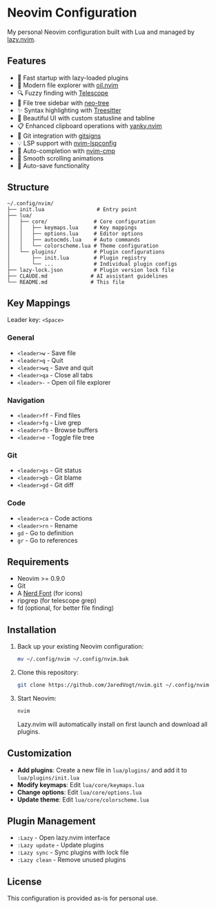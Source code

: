 # Neovim Configuration

My personal Neovim configuration built with Lua and managed by [lazy.nvim](https://github.com/folke/lazy.nvim).

## Features

- 🚀 Fast startup with lazy-loaded plugins
- 📁 Modern file explorer with [oil.nvim](https://github.com/stevearc/oil.nvim)
- 🔍 Fuzzy finding with [Telescope](https://github.com/nvim-telescope/telescope.nvim)
- 🌲 File tree sidebar with [neo-tree](https://github.com/nvim-neo-tree/neo-tree.nvim)
- ✨ Syntax highlighting with [Treesitter](https://github.com/nvim-treesitter/nvim-treesitter)
- 🎨 Beautiful UI with custom statusline and tabline
- 📋 Enhanced clipboard operations with [yanky.nvim](https://github.com/gbprod/yanky.nvim)
- 🔄 Git integration with [gitsigns](https://github.com/lewis6991/gitsigns.nvim)
- 💡 LSP support with [nvim-lspconfig](https://github.com/neovim/nvim-lspconfig)
- 🎯 Auto-completion with [nvim-cmp](https://github.com/hrsh7th/nvim-cmp)
- 🎪 Smooth scrolling animations
- 💾 Auto-save functionality

## Structure

```
~/.config/nvim/
├── init.lua                 # Entry point
├── lua/
│   ├── core/               # Core configuration
│   │   ├── keymaps.lua     # Key mappings
│   │   ├── options.lua     # Editor options
│   │   ├── autocmds.lua    # Auto commands
│   │   └── colorscheme.lua # Theme configuration
│   └── plugins/            # Plugin configurations
│       ├── init.lua        # Plugin registry
│       └── ...             # Individual plugin configs
├── lazy-lock.json          # Plugin version lock file
├── CLAUDE.md              # AI assistant guidelines
└── README.md              # This file
```

## Key Mappings

Leader key: `<Space>`

### General
- `<leader>w` - Save file
- `<leader>q` - Quit
- `<leader>wq` - Save and quit
- `<leader>qa` - Close all tabs
- `<leader>-` - Open oil file explorer

### Navigation
- `<leader>ff` - Find files
- `<leader>fg` - Live grep
- `<leader>fb` - Browse buffers
- `<leader>e` - Toggle file tree

### Git
- `<leader>gs` - Git status
- `<leader>gb` - Git blame
- `<leader>gd` - Git diff

### Code
- `<leader>ca` - Code actions
- `<leader>rn` - Rename
- `gd` - Go to definition
- `gr` - Go to references

## Requirements

- Neovim >= 0.9.0
- Git
- A [Nerd Font](https://www.nerdfonts.com/) (for icons)
- ripgrep (for telescope grep)
- fd (optional, for better file finding)

## Installation

1. Back up your existing Neovim configuration:
   ```bash
   mv ~/.config/nvim ~/.config/nvim.bak
   ```

2. Clone this repository:
   ```bash
   git clone https://github.com/JaredVogt/nvim.git ~/.config/nvim
   ```

3. Start Neovim:
   ```bash
   nvim
   ```

   Lazy.nvim will automatically install on first launch and download all plugins.

## Customization

- **Add plugins**: Create a new file in `lua/plugins/` and add it to `lua/plugins/init.lua`
- **Modify keymaps**: Edit `lua/core/keymaps.lua`
- **Change options**: Edit `lua/core/options.lua`
- **Update theme**: Edit `lua/core/colorscheme.lua`

## Plugin Management

- `:Lazy` - Open lazy.nvim interface
- `:Lazy update` - Update plugins
- `:Lazy sync` - Sync plugins with lock file
- `:Lazy clean` - Remove unused plugins

## License

This configuration is provided as-is for personal use.